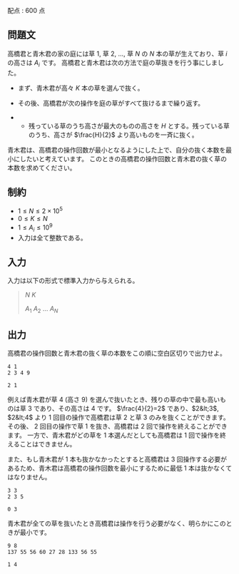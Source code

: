 配点 : $600$ 点

## 問題文

高橋君と青木君の家の庭には草 $1$, 草 $2$, $\ldots$, 草 $N$ の $N$ 本の草が生えており、草 $i$ の高さは $A_i$ です。
高橋君と青木君は次の方法で庭の草抜きを行う事にしました。

- まず、青木君が高々 $K$ 本の草を選んで抜く。
- <p>その後、高橋君が次の操作を庭の草がすべて抜けるまで繰り返す。</p>
-   - 残っている草のうち高さが最大のものの高さを $H$ とする。残っている草のうち、高さが $\frac{H}{2}$ より高いものを一斉に抜く。

青木君は、高橋君の操作回数が最小となるようにした上で、自分の抜く本数を最小にしたいと考えています。
このときの高橋君の操作回数と青木君の抜く草の本数を求めてください。

## 制約

- $1 \leq N \leq 2\times 10^5$
- $0 \leq K \leq N$
- $1 \leq A_i \leq 10^9$
- 入力は全て整数である。

## 入力

入力は以下の形式で標準入力から与えられる。

> $N$ $K$
> 
> $A_1$ $A_2$ $\ldots$ $A_N$

## 出力

高橋君の操作回数と青木君の抜く草の本数をこの順に空白区切りで出力せよ。

```input1
4 1
2 3 4 9
```

```output1
2 1
```

例えば青木君が草 $4$ (高さ $9$) を選んで抜いたとき、残りの草の中で最も高いものは草 $3$ であり、その高さは $4$ です。
$\frac{4}{2}=2$ であり、$2&lt;3$, $2&lt;4$ より $1$ 回目の操作で高橋君は草 $2$ と草 $3$ のみを抜くことができます。その後、 $2$ 回目の操作で草 $1$ を抜き、高橋君は $2$ 回で操作を終えることができます。
一方で、青木君がどの草を $1$ 本選んだとしても高橋君は $1$ 回で操作を終えることはできません。

また、もし青木君が $1$ 本も抜かなかったとすると高橋君は $3$ 回操作する必要があるため、青木君は高橋君の操作回数を最小にするために最低 $1$ 本は抜かなくてはなりません。

```input2
3 3
2 3 5
```

```output2
0 3
```

青木君が全ての草を抜いたとき高橋君は操作を行う必要がなく、明らかにこのときが最小です。

```input3
9 8
137 55 56 60 27 28 133 56 55
```

```output3
1 4
```